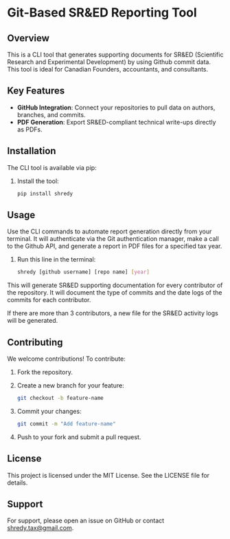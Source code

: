 # Git-Based SR&ED Reporting Tool

## Overview

This is a CLI tool that generates supporting documents for SR&ED (Scientific Research and Experimental Development) by using Github commit data. This tool is ideal for Canadian Founders, accountants, and consultants.   

## Key Features

* **GitHub Integration**: Connect your repositories to pull data on authors, branches, and commits.
* **PDF Generation**: Export SR&ED-compliant technical write-ups directly as PDFs.

## Installation

The CLI tool is available via pip:

1. Install the tool:
   ```bash
   pip install shredy 
   ```

## Usage

Use the CLI commands to automate report generation directly from your terminal. It will authenticate via the Git authentication manager, make a call to the Github API, and generate a report in PDF files for a specified tax year.

1. Run this line in the terminal:
   ```bash
   shredy [github username] [repo name] [year]
   ```

This will generate SR&ED supporting documentation for every contributor of the repository. It will document the type of commits and the date logs of the commits for each contributor.

If there are more than 3 contributors, a new file for the SR&ED activity logs will be generated.

## Contributing

We welcome contributions! To contribute:

1. Fork the repository.

2. Create a new branch for your feature:
   ```bash
   git checkout -b feature-name
   ```

3. Commit your changes:
   ```bash
   git commit -m "Add feature-name"
   ```

4. Push to your fork and submit a pull request.

## License

This project is licensed under the MIT License. See the LICENSE file for details.

## Support

For support, please open an issue on GitHub or contact shredy.tax@gmail.com.
